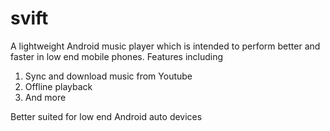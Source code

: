 # svift

A lightweight Android music player which is intended to perform better and faster in low end mobile phones. Features including

1. Sync and download music from Youtube
2. Offline playback
3. And more

Better suited for low end Android auto devices
